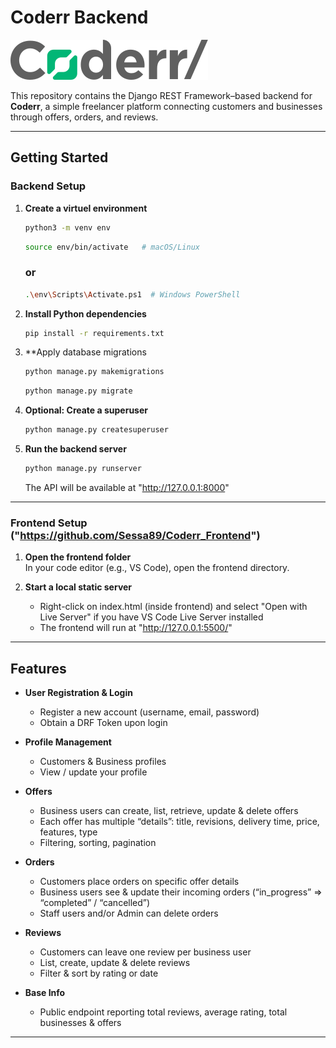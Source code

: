 # Coderr Backend

![Coderr Logo](logo_coderr.svg)

This repository contains the Django REST Framework–based backend for **Coderr**, a simple freelancer platform connecting customers and businesses through offers, orders, and reviews.

---

## Getting Started

### Backend Setup

1. **Create a virtuel environment**
    ```bash
    python3 -m venv env
    ```
    ```bash
    source env/bin/activate   # macOS/Linux
    ```
    ### or
    ```bash
    .\env\Scripts\Activate.ps1  # Windows PowerShell
    ```

2. **Install Python dependencies**
    ```bash
    pip install -r requirements.txt
    ```

3. **Apply database migrations
    ```bash
    python manage.py makemigrations
    ```
    ```bash
    python manage.py migrate
    ```

4. **Optional: Create a superuser**
    ```bash
    python manage.py createsuperuser
    ```

5. **Run the backend server**
    ```bash
    python manage.py runserver
    ```

    The API will be available at "http://127.0.0.1:8000"

---

### Frontend Setup ("https://github.com/Sessa89/Coderr_Frontend")

1. **Open the frontend folder**  
    In your code editor (e.g., VS Code), open the frontend directory.

2. **Start a local static server**
    - Right-click on index.html (inside frontend) and select "Open with Live Server" if you have VS Code Live Server installed
    - The frontend will run at "http://127.0.0.1:5500/"

---

## Features

- **User Registration & Login**  
  - Register a new account (username, email, password)
  - Obtain a DRF Token upon login

- **Profile Management**  
  - Customers & Business profiles  
  - View / update your profile  

- **Offers**  
  - Business users can create, list, retrieve, update & delete offers  
  - Each offer has multiple “details”: title, revisions, delivery time, price, features, type  
  - Filtering, sorting, pagination

- **Orders**  
  - Customers place orders on specific offer details  
  - Business users see & update their incoming orders (“in_progress” => “completed” / “cancelled”)  
  - Staff users and/or Admin can delete orders 

- **Reviews**  
  - Customers can leave one review per business user  
  - List, create, update & delete reviews  
  - Filter & sort by rating or date

- **Base Info**  
  - Public endpoint reporting total reviews, average rating, total businesses & offers

---